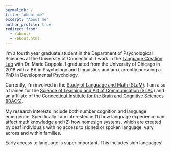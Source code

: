 ```yaml
---
permalink: /
title: "About me"
excerpt: "About me"
author_profile: true
redirect_from: 
  - /about/
  - /about.html
---
```


I'm a fourth year graduate student in the Department of Psychological Sciences at the University of Connecticut. I work in the [Language Creation Lab](https://languagecreationlab.uconn.edu/) with Dr. Marie Coppola. I graduated from the University of Chicago in 2018 with a BA in Psychology and Linguistics and am currently pursuing a PhD in Developmental Psychology. 

Currently, I'm involved in the [Study of Language and Math (SLaM)](https://slam.uconn.edu/). I am also a trainee for the [Science of Learning and Art of Communication (SLAC)](http://slac.uconn.edu/) and an affiliate of the [Connecticut Institute for the Brain and Cognitive Sciences (IBACS)](https://ibacs.uconn.edu/).

My research interests include both number cognition and language emergence. Specifically I am interested in (1) how language experience can affect math knowledge and (2) how homesign systems, which are created by deaf individuals with no access to signed or spoken language, vary across and within families.

Early access to language is super important. This includes sign languages!
